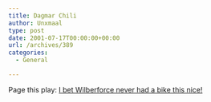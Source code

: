 ```yaml
---
title: Dagmar Chili
author: Unxmaal
type: post
date: 2001-07-17T00:00:00+00:00
url: /archives/389
categories:
  - General

---
```

Page this play: <A title="Stolen from Blort. Yup." HREF="http://dagmar_chili.pitas.com/">I bet Wilberforce never had a bike this nice! </A>